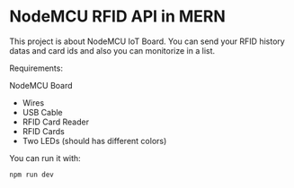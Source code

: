 # NodeMCU RFID API in MERN
This project is about NodeMCU IoT Board. You can send your RFID history datas and card ids and also you can monitorize in a list.

Requirements:

NodeMCU Board
- Wires
- USB Cable
- RFID Card Reader
- RFID Cards
- Two LEDs (should has different colors)


You can run it with:
```
npm run dev
```
